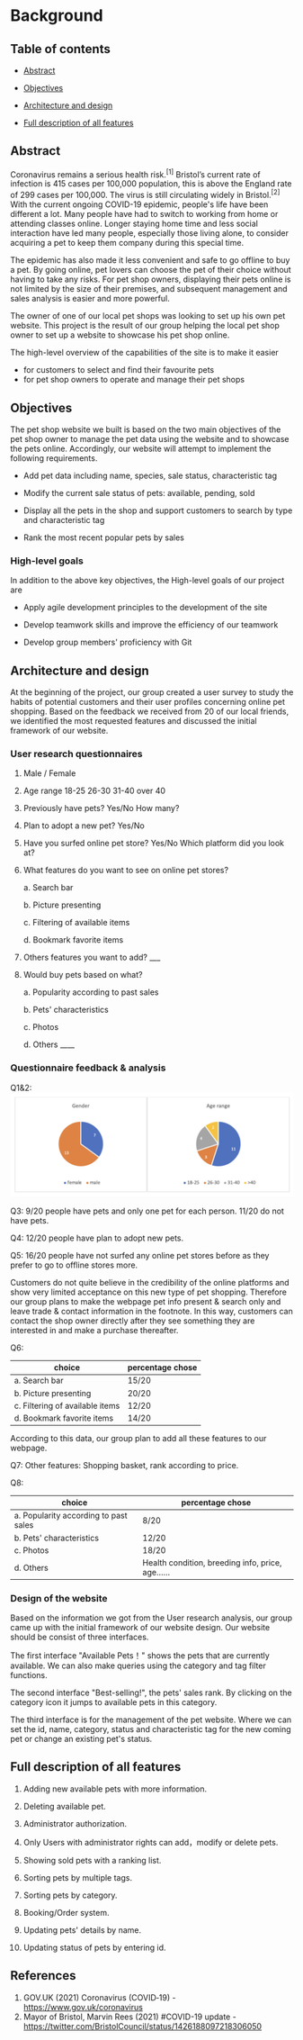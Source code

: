# Background

## Table of contents

- [Abstract](#jump1)

- [Objectives](#jump2)

- [Architecture and design](#jump3)

- [Full description of all features](#jump4)


## <span id="jump1">Abstract</span>

Coronavirus remains a serious health risk.<sup>[1]</sup> Bristol’s current rate of infection is 415 cases per 100,000 population, this is above the England rate of 299 cases per 100,000. The virus is still circulating widely in Bristol.<sup>[2]</sup> With the current ongoing COVID-19 epidemic, people's life have been different a lot. Many people have had to switch to working from home or attending classes online. Longer staying home time and less social interaction have led many people, especially those living alone, to consider acquiring a pet to keep them company during this special time.

The epidemic has also made it less convenient and safe to go offline to buy a pet. By going online, pet lovers can choose the pet of their choice without having to take any risks. For pet shop owners, displaying their pets online is not limited by the size of their premises, and subsequent management and sales analysis is easier and more powerful.


The owner of one of our local pet shops was looking to set up his own pet website. This
project is the result of our group helping the local pet shop owner to set up a
website to showcase his pet shop online.

The high-level overview of the capabilities of the site is to make it easier 

- for customers to select and find their favourite pets
- for pet shop owners to operate and manage their pet shops 


## <span id="jump2">Objectives</span>

The pet shop website we built is based on the two main objectives of the pet shop owner to manage the pet data using the website and to showcase the pets online. Accordingly, our website will attempt to implement the following requirements.

- Add pet data including name, species, sale status, characteristic tag

- Modify the current sale status of pets: available, pending, sold

- Display all the pets in the shop and support customers to search by type and characteristic tag

- Rank the most recent popular pets by sales

### High-level goals

In addition to the above key objectives, the High-level goals of our project are

- Apply agile development principles to the development of the site

- Develop teamwork skills and improve the efficiency of our teamwork

- Develop group members' proficiency with Git

## <span id="jump3"> Architecture and design</span>

At the beginning of the project, our group created a user survey to study the habits of potential customers and their user profiles concerning online pet shopping. Based on the feedback we received from 20 of our local friends, we identified the most requested features and discussed the initial framework of our website.

### User research questionnaires

1. Male / Female

2. Age range 18-25 26-30 31-40 over 40

3. Previously have pets? Yes/No How many?

4. Plan to adopt a new pet? Yes/No

5. Have you surfed online pet store? Yes/No Which platform did you look at?

6. What features do you want to see on online pet stores?
   
   a. Search bar  

   b. Picture presenting
   
   c. Filtering of available items
   
   d. Bookmark favorite items
   
8. Others features you want to add? ___
   
9. Would buy pets based on what?

   a. Popularity according to past sales

   b. Pets' characteristics

   c. Photos

   d. Others ____


### Questionnaire feedback & analysis

Q1&2: ![image](../static/reportImg/feedback.png)

Q3: 9/20 people have pets and only one pet for each person. 11/20 do not have pets.

Q4: 12/20 people have plan to adopt new pets.

Q5: 16/20 people have not surfed any online pet stores before as they prefer to go to offline stores more. 

 Customers do not quite believe in the credibility of the online platforms and show very limited acceptance on this new type of pet shopping. Therefore our group plans to make the webpage pet info present & search only and leave trade & contact information in the footnote. In this way, customers can contact the shop owner directly after they see something they are interested in and make a purchase thereafter.

Q6: 

| choice  | percentage chose  |
|  -------- | ----------------------  |
| a.    Search bar  | 15/20 |
| b.    Picture presenting | 20/20 |
| c.    Filtering of available items  | 12/20 |
| d.    Bookmark favorite items  | 14/20 |

According to this data, our group plan to add all these features to our webpage.

Q7: Other features: Shopping basket, rank according to price. 

Q8:

| choice  | percentage chose  |
|  -------- | ----------------------  |
| a.    Popularity according to past sales  | 8/20 |
| b.    Pets' characteristics  | 12/20 |
| c.    Photos  | 18/20 |
| d.    Others  | Health condition, breeding info, price, age…… |


### Design of the website

Based on the information we got from the User research analysis, our group came up with the initial framework of our website design. Our website should be consist of three  interfaces.

The first interface "Available Pets！" shows the pets that are currently available. We can also make queries using the category and tag filter functions.

The second interface "Best-selling!", the pets' sales rank. By clicking on the category icon it jumps to available pets in this category.

The third interface is for the management of the pet website. Where we can set the id,
name, category, status and characteristic tag for the new coming pet or change an existing pet's status.

## <span id="jump4"> Full description of all features</span>

1. Adding new available pets with more information.

2. Deleting available pet.

3. Administrator authorization. 

4. Only Users with administrator rights can add，modify or delete pets.

5. Showing sold pets with a ranking list.

6. Sorting pets by multiple tags.

7. Sorting pets by category.

8. Booking/Order system.

9. Updating pets' details by name.

10. Updating status of pets by entering id.
  
  
## **References**

1.  GOV.UK (2021) Coronavirus (COVID‑19) - <https://www.gov.uk/coronavirus>
2.  Mayor of Bristol, Marvin Rees (2021)  #COVID-19 update - <https://twitter.com/BristolCouncil/status/1426188097218306050>
